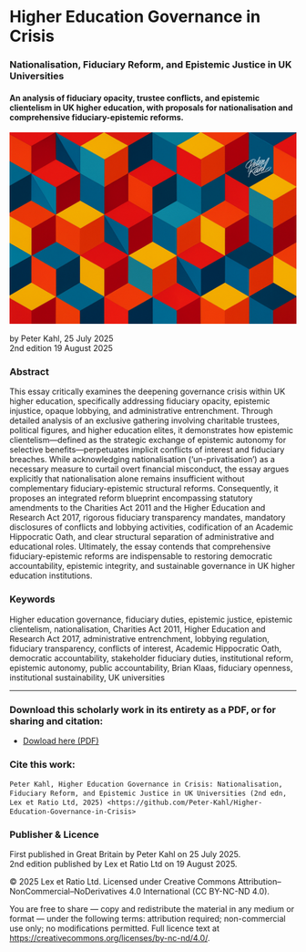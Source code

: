 # Higher Education Governance in Crisis

### Nationalisation, Fiduciary Reform, and Epistemic Justice in UK Universities

#### An analysis of fiduciary opacity, trustee conflicts, and epistemic clientelism in UK higher education, with proposals for nationalisation and comprehensive fiduciary-epistemic reforms.

![alt text](https://github.com/Peter-Kahl/Higher-Education-Governance-in-Crisis/blob/main/cubes_3_crisis.jpg?raw=true)

by Peter Kahl, 25 July 2025\
2nd edition 19 August 2025

### Abstract

This essay critically examines the deepening governance crisis within UK higher education, specifically addressing fiduciary opacity, epistemic injustice, opaque lobbying, and administrative entrenchment. Through detailed analysis of an exclusive gathering involving charitable trustees, political figures, and higher education elites, it demonstrates how epistemic clientelism—defined as the strategic exchange of epistemic autonomy for selective benefits—perpetuates implicit conflicts of interest and fiduciary breaches. While acknowledging nationalisation (‘un-privatisation’) as a necessary measure to curtail overt financial misconduct, the essay argues explicitly that nationalisation alone remains insufficient without complementary fiduciary-epistemic structural reforms. Consequently, it proposes an integrated reform blueprint encompassing statutory amendments to the Charities Act 2011 and the Higher Education and Research Act 2017, rigorous fiduciary transparency mandates, mandatory disclosures of conflicts and lobbying activities, codification of an Academic Hippocratic Oath, and clear structural separation of administrative and educational roles. Ultimately, the essay contends that comprehensive fiduciary-epistemic reforms are indispensable to restoring democratic accountability, epistemic integrity, and sustainable governance in UK higher education institutions.

### Keywords

Higher education governance, fiduciary duties, epistemic justice, epistemic clientelism, nationalisation, Charities Act 2011, Higher Education and Research Act 2017, administrative entrenchment, lobbying regulation, fiduciary transparency, conflicts of interest, Academic Hippocratic Oath, democratic accountability, stakeholder fiduciary duties, institutional reform, epistemic autonomy, public accountability, Brian Klaas, fiduciary openness, institutional sustainability, UK universities

---

### Download this scholarly work in its entirety as a PDF, or for sharing and citation:

- [Dowload here (PDF)](https://raw.githubusercontent.com/Peter-Kahl/Higher-Education-Governance-in-Crisis/master/Kahl_P_Higher_Education_Governance_in_Crisis_v2_19-AUG-2025.pdf)

### Cite this work:

```
Peter Kahl, Higher Education Governance in Crisis: Nationalisation, Fiduciary Reform, and Epistemic Justice in UK Universities (2nd edn, Lex et Ratio Ltd, 2025) <https://github.com/Peter-Kahl/Higher-Education-Governance-in-Crisis>
```

### Publisher & Licence

First published in Great Britain by Peter Kahl on 25 July 2025.\
2nd edition published by Lex et Ratio Ltd on 19 August 2025.

© 2025 Lex et Ratio Ltd. Licensed under Creative Commons Attribution–NonCommercial–NoDerivatives 4.0 International (CC BY-NC-ND 4.0).

You are free to share — copy and redistribute the material in any medium or format — under the following terms: attribution required; non-commercial use only; no modifications permitted. Full licence text at <https://creativecommons.org/licenses/by-nc-nd/4.0/>.
